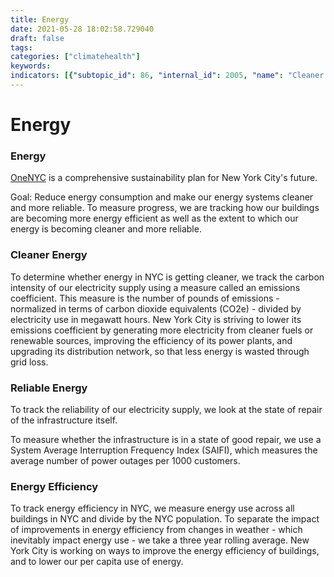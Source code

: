 ```yaml
---
title: Energy
date: 2021-05-28 18:02:58.729040
draft: false
tags: 
categories: ["climatehealth"]
keywords: 
indicators: [{"subtopic_id": 86, "internal_id": 2005, "name": "Cleaner Energy", "URL": "https://a816-dohbesp.nyc.gov/IndicatorPublic/VisualizationData.aspx?id=2005,719b87,86,Summarize"}, {"subtopic_id": 86, "internal_id": 2007, "name": "Energy Efficiency", "URL": "https://a816-dohbesp.nyc.gov/IndicatorPublic/VisualizationData.aspx?id=2007,719b87,86,Summarize"}, {"subtopic_id": 86, "internal_id": 2006, "name": "Energy Reliability", "URL": "https://a816-dohbesp.nyc.gov/IndicatorPublic/VisualizationData.aspx?id=2006,719b87,86,Summarize"}]
---
```

# Energy
### Energy


[OneNYC](http://www1.nyc.gov/html/onenyc/index.html) is a comprehensive sustainability plan for New York City's future.


Goal: Reduce energy consumption and make our energy systems cleaner and more reliable. To measure progress, we are tracking how our buildings are becoming more energy efficient as well as the extent to which our energy is becoming cleaner and more reliable.


### Cleaner Energy


To determine whether energy in NYC is getting cleaner, we track the carbon intensity of our electricity supply using a measure called an emissions coefficient. This measure is the number of pounds of emissions - normalized in terms of carbon dioxide equivalents (CO2e) - divided by electricity use in megawatt hours. New York City is striving to lower its emissions coefficient by generating more electricity from cleaner fuels or renewable sources, improving the efficiency of its power plants, and upgrading its distribution network, so that less energy is wasted through grid loss.


### Reliable Energy


To track the reliability of our electricity supply, we look at the state of repair of the infrastructure itself.  
  
To measure whether the infrastructure is in a state of good repair, we use a System Average Interruption Frequency Index (SAIFI), which measures the average number of power outages per 1000 customers.


### Energy Efficiency


To track energy efficiency in NYC, we measure energy use across all buildings in NYC and divide by the NYC population. To separate the impact of improvements in energy efficiency from changes in weather - which inevitably impact energy use - we take a three year rolling average. New York City is working on ways to improve the energy efficiency of buildings, and to lower our per capita use of energy.


